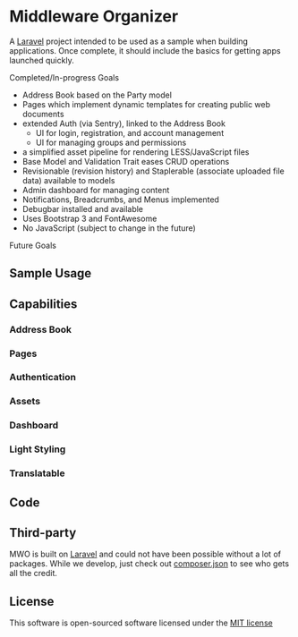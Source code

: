 # Middleware Organizer
A [Laravel](http://laravel.com) project intended to be used as a sample when
building applications.  Once complete, it should include the basics for getting
apps launched quickly.

Completed/In-progress Goals
- Address Book based on the Party model
- Pages which implement dynamic templates for creating public web documents
- extended Auth (via Sentry), linked to the Address Book
    - UI for login, registration, and account management
    - UI for managing groups and permissions
- a simplified asset pipeline for rendering LESS/JavaScript files
- Base Model and Validation Trait eases CRUD operations
- Revisionable (revision history) and Staplerable (associate uploaded file data)
available to models
- Admin dashboard for managing content
- Notifications, Breadcrumbs, and Menus implemented
- Debugbar installed and available
- Uses Bootstrap 3 and FontAwesome
- No JavaScript (subject to change in the future)

Future Goals


## Sample Usage

## Capabilities

### Address Book
### Pages
### Authentication
### Assets
### Dashboard
### Light Styling
### Translatable

## Code

## Third-party
MWO is built on [Laravel](http://laravel.com) and could not have been possible
without a lot of packages.  While we develop, just check out
[composer.json](https://github.com/gbrock/mwo/blob/master/composer.json)
to see who gets all the credit.

## License

This software is open-sourced software licensed under the [MIT license](http://opensource.org/licenses/MIT)
